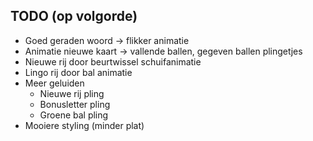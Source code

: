 ## TODO (op volgorde)
- Goed geraden woord -> flikker animatie
- Animatie nieuwe kaart -> vallende ballen, gegeven ballen plingetjes
- Nieuwe rij door beurtwissel schuifanimatie
- Lingo rij door bal animatie
- Meer geluiden
    - Nieuwe rij pling
    - Bonusletter pling
    - Groene bal pling
- Mooiere styling (minder plat)
